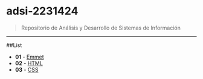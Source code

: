 # adsi-2231424
> Repositorio de Análisis y Desarrollo de Sistemas de Información
---
##List

- **01** - [Emmet](01-emmet/)
- **02** - [HTML](02-html/)
- **03** - [CSS](03-css/)
